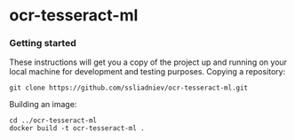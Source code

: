 # ocr-tesseract-ml


### Getting started

These instructions will get you a copy of the project up and running on your local machine for development and testing purposes.
Copying a repository:

    git clone https://github.com/ssliadniev/ocr-tesseract-ml.git
    
Building an image:

    cd ../ocr-tesseract-ml
    docker build -t ocr-tesseract-ml .
 
